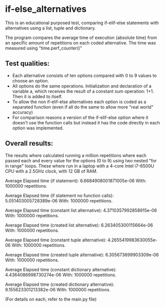 # if-else_alternatives
This is an educational purposed test, comparing if-elif-else statements with alternatives using a list, tuple and dictionary.

The program compares the average time of execution (absolute time) from an specific amount of repetitions on each coded alternative.
The time was measured using "time.perf_counter()"

## Test qualities:
* Each alternative consists of ten options compared with 0 to 9 values to choose an option.
* All options do the same operations. Initialization and declaration of a variable a, which receives the result of a constant sum operation: 1+1. Then it is added to itself.
* To allow the non if-elif-else alternatives each option is coded as a separated function (even if all do the same to allow more "real world" accuracy)
* For comparison reasons a version of the if-elif-else option where it doesn't use the function calls but instead it has the code directly in each option was implemented.


## Overall results:

The results where calculated running a million repetitions where each passed each and every value for the options (0 to 9) using two nested "for in range" loops.
These where run in a laptop with a 4-core Intel i7-6500U CPU with a 2.5GHz clock, with 12 GB of RAM.

Average Elapsed time (if statement):  6.6684908001871005e-06  With:  1000000  repetitions.

Average Elapsed time (if statement no function calls):  5.051403005728389e-06  With:  1000000  repetitions.

Average Elapsed time (constant list alternative):  4.3710357992858915e-06  With:  1000000  repetitions.

Average Elapsed time (created list alternative):  6.263405300115664e-06  With:  1000000  repetitions.

Average Elapsed time (constant tuple alternative):  4.2655419983630055e-06  With:  1000000  repetitions.

Average Elapsed time (created tuple alternative):  6.305673699903309e-06  With:  1000000  repetitions.

Average Elapsed time (constant dictionary alternative):  4.4364086998730274e-06  With:  1000000  repetitions.

Average Elapsed time (created dictionary alternative):  9.155623301213382e-06  With:  1000000  repetitions.

(For details on each, refer to the main.py file)
